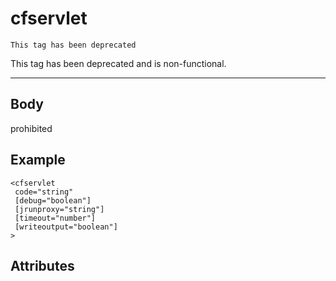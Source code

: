 # cfservlet

```
This tag has been deprecated
```
This tag has been deprecated and is non-functional.

---
## Body
prohibited

## Example
```
<cfservlet
 code="string"
 [debug="boolean"]
 [jrunproxy="string"]
 [timeout="number"]
 [writeoutput="boolean"]
>
```
## Attributes
